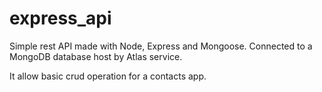 # express_api

Simple rest API made with Node, Express and Mongoose. Connected to a MongoDB database host by Atlas service.

It allow basic crud operation for a contacts app.
